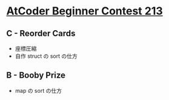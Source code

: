 # [AtCoder Beginner Contest 213](https://atcoder.jp/contests/abc213)

## C - Reorder Cards
- 座標圧縮
- 自作 struct の sort の仕方

## B - Booby Prize
- map の sort の仕方
